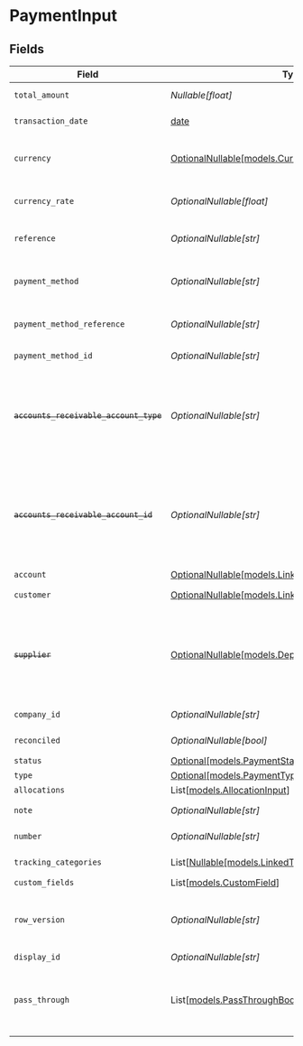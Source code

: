 # PaymentInput


## Fields

| Field                                                                                                                                                                              | Type                                                                                                                                                                               | Required                                                                                                                                                                           | Description                                                                                                                                                                        | Example                                                                                                                                                                            |
| ---------------------------------------------------------------------------------------------------------------------------------------------------------------------------------- | ---------------------------------------------------------------------------------------------------------------------------------------------------------------------------------- | ---------------------------------------------------------------------------------------------------------------------------------------------------------------------------------- | ---------------------------------------------------------------------------------------------------------------------------------------------------------------------------------- | ---------------------------------------------------------------------------------------------------------------------------------------------------------------------------------- |
| `total_amount`                                                                                                                                                                     | *Nullable[float]*                                                                                                                                                                  | :heavy_check_mark:                                                                                                                                                                 | The total amount of the transaction or record                                                                                                                                      | 49.99                                                                                                                                                                              |
| `transaction_date`                                                                                                                                                                 | [date](https://docs.python.org/3/library/datetime.html#date-objects)                                                                                                               | :heavy_check_mark:                                                                                                                                                                 | The date of the transaction - YYYY:MM::DDThh:mm:ss.sTZD                                                                                                                            | 2021-05-01T12:00:00.000Z                                                                                                                                                           |
| `currency`                                                                                                                                                                         | [OptionalNullable[models.Currency]](../models/currency.md)                                                                                                                         | :heavy_minus_sign:                                                                                                                                                                 | Indicates the associated currency for an amount of money. Values correspond to [ISO 4217](https://en.wikipedia.org/wiki/ISO_4217).                                                 | USD                                                                                                                                                                                |
| `currency_rate`                                                                                                                                                                    | *OptionalNullable[float]*                                                                                                                                                          | :heavy_minus_sign:                                                                                                                                                                 | Currency Exchange Rate at the time entity was recorded/generated.                                                                                                                  | 0.69                                                                                                                                                                               |
| `reference`                                                                                                                                                                        | *OptionalNullable[str]*                                                                                                                                                            | :heavy_minus_sign:                                                                                                                                                                 | Optional transaction reference message ie: Debit remittance detail.                                                                                                                | 123456                                                                                                                                                                             |
| `payment_method`                                                                                                                                                                   | *OptionalNullable[str]*                                                                                                                                                            | :heavy_minus_sign:                                                                                                                                                                 | Payment method used for the transaction, such as cash, credit card, bank transfer, or check                                                                                        | cash                                                                                                                                                                               |
| `payment_method_reference`                                                                                                                                                         | *OptionalNullable[str]*                                                                                                                                                            | :heavy_minus_sign:                                                                                                                                                                 | Optional reference message returned by payment method on processing                                                                                                                | 123456                                                                                                                                                                             |
| `payment_method_id`                                                                                                                                                                | *OptionalNullable[str]*                                                                                                                                                            | :heavy_minus_sign:                                                                                                                                                                 | A unique identifier for an object.                                                                                                                                                 | 12345                                                                                                                                                                              |
| ~~`accounts_receivable_account_type`~~                                                                                                                                             | *OptionalNullable[str]*                                                                                                                                                            | :heavy_minus_sign:                                                                                                                                                                 | : warning: ** DEPRECATED **: This will be removed in a future release, please migrate away from it as soon as possible.<br/><br/>Type of accounts receivable account.              | Account                                                                                                                                                                            |
| ~~`accounts_receivable_account_id`~~                                                                                                                                               | *OptionalNullable[str]*                                                                                                                                                            | :heavy_minus_sign:                                                                                                                                                                 | : warning: ** DEPRECATED **: This will be removed in a future release, please migrate away from it as soon as possible.<br/><br/>Unique identifier for the account to allocate payment to. | 123456                                                                                                                                                                             |
| `account`                                                                                                                                                                          | [OptionalNullable[models.LinkedLedgerAccountInput]](../models/linkedledgeraccountinput.md)                                                                                         | :heavy_minus_sign:                                                                                                                                                                 | N/A                                                                                                                                                                                |                                                                                                                                                                                    |
| `customer`                                                                                                                                                                         | [OptionalNullable[models.LinkedCustomerInput]](../models/linkedcustomerinput.md)                                                                                                   | :heavy_minus_sign:                                                                                                                                                                 | The customer this entity is linked to.                                                                                                                                             |                                                                                                                                                                                    |
| ~~`supplier`~~                                                                                                                                                                     | [OptionalNullable[models.DeprecatedLinkedSupplierInput]](../models/deprecatedlinkedsupplierinput.md)                                                                               | :heavy_minus_sign:                                                                                                                                                                 | : warning: ** DEPRECATED **: This will be removed in a future release, please migrate away from it as soon as possible.<br/><br/>The supplier this entity is linked to.            |                                                                                                                                                                                    |
| `company_id`                                                                                                                                                                       | *OptionalNullable[str]*                                                                                                                                                            | :heavy_minus_sign:                                                                                                                                                                 | The company or subsidiary id the transaction belongs to                                                                                                                            | 12345                                                                                                                                                                              |
| `reconciled`                                                                                                                                                                       | *OptionalNullable[bool]*                                                                                                                                                           | :heavy_minus_sign:                                                                                                                                                                 | Indicates if the transaction has been reconciled.                                                                                                                                  | true                                                                                                                                                                               |
| `status`                                                                                                                                                                           | [Optional[models.PaymentStatus]](../models/paymentstatus.md)                                                                                                                       | :heavy_minus_sign:                                                                                                                                                                 | Status of payment                                                                                                                                                                  | authorised                                                                                                                                                                         |
| `type`                                                                                                                                                                             | [Optional[models.PaymentType]](../models/paymenttype.md)                                                                                                                           | :heavy_minus_sign:                                                                                                                                                                 | Type of payment                                                                                                                                                                    | accounts_receivable                                                                                                                                                                |
| `allocations`                                                                                                                                                                      | List[[models.AllocationInput](../models/allocationinput.md)]                                                                                                                       | :heavy_minus_sign:                                                                                                                                                                 | N/A                                                                                                                                                                                |                                                                                                                                                                                    |
| `note`                                                                                                                                                                             | *OptionalNullable[str]*                                                                                                                                                            | :heavy_minus_sign:                                                                                                                                                                 | Note associated with the transaction                                                                                                                                               | Some notes about this transaction                                                                                                                                                  |
| `number`                                                                                                                                                                           | *OptionalNullable[str]*                                                                                                                                                            | :heavy_minus_sign:                                                                                                                                                                 | Number associated with the transaction                                                                                                                                             | 123456                                                                                                                                                                             |
| `tracking_categories`                                                                                                                                                              | List[[Nullable[models.LinkedTrackingCategory]](../models/linkedtrackingcategory.md)]                                                                                               | :heavy_minus_sign:                                                                                                                                                                 | A list of linked tracking categories.                                                                                                                                              |                                                                                                                                                                                    |
| `custom_fields`                                                                                                                                                                    | List[[models.CustomField](../models/customfield.md)]                                                                                                                               | :heavy_minus_sign:                                                                                                                                                                 | N/A                                                                                                                                                                                |                                                                                                                                                                                    |
| `row_version`                                                                                                                                                                      | *OptionalNullable[str]*                                                                                                                                                            | :heavy_minus_sign:                                                                                                                                                                 | A binary value used to detect updates to a object and prevent data conflicts. It is incremented each time an update is made to the object.                                         | 1-12345                                                                                                                                                                            |
| `display_id`                                                                                                                                                                       | *OptionalNullable[str]*                                                                                                                                                            | :heavy_minus_sign:                                                                                                                                                                 | Id to be displayed.                                                                                                                                                                | 123456                                                                                                                                                                             |
| `pass_through`                                                                                                                                                                     | List[[models.PassThroughBody](../models/passthroughbody.md)]                                                                                                                       | :heavy_minus_sign:                                                                                                                                                                 | The pass_through property allows passing service-specific, custom data or structured modifications in request body when creating or updating resources.                            |                                                                                                                                                                                    |